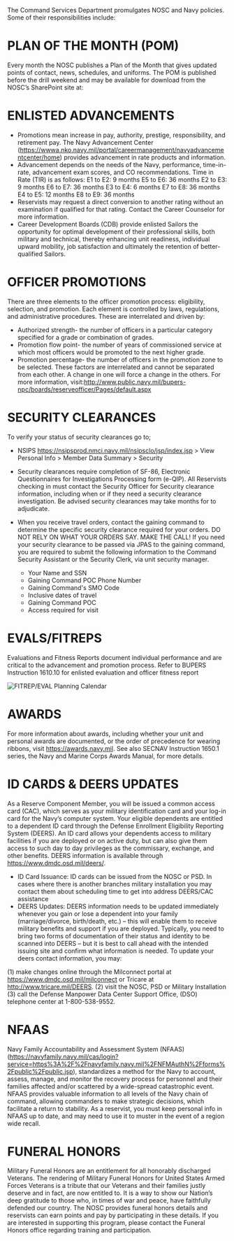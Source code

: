 The Command Services Department promulgates NOSC and Navy policies.  Some of their responsibilities include:

# PLAN OF THE MONTH (POM)
Every month the NOSC publishes a Plan of the Month that gives updated points of contact, news, schedules, and uniforms.  The POM is published before the drill weekend and may be available for download from the NOSC’s SharePoint site at:  

# ENLISTED ADVANCEMENTS
- Promotions mean increase in pay, authority, prestige, responsibility, and retirement pay.  The Navy Advancement Center (https://wwwa.nko.navy.mil/portal/careermanagement/navyadvancementcenter/home) provides advancement in rate products and information. 
- Advancement depends on the needs of the Navy, performance, time-in-rate, advancement exam scores, and CO recommendations.  Time in Rate (TIR) is as follows: 
    E1 to E2: 9 months 			E5 to E6: 36 months
    E2 to E3: 9 months 			E6 to E7: 36 months
    E3 to E4: 6 months			E7 to E8: 36 months
    E4 to E5: 12 months			E8 to E9: 36 months
- Reservists may request a direct conversion to another rating without an examination if qualified for that rating.  Contact the Career Counselor for more information.
- Career Development Boards (CDB) provide enlisted Sailors the opportunity for optimal development of their professional skills, both military and technical, thereby enhancing unit readiness, individual upward mobility, job satisfaction and ultimately the retention of better-qualified Sailors.

# OFFICER PROMOTIONS
There are three elements to the officer promotion process: eligibility, selection, and promotion. Each element is controlled by laws, regulations, and administrative procedures. These are interrelated and driven by:
- Authorized strength- the number of officers in a particular category specified for a grade or combination of grades.
- Promotion flow point- the number of years of commissioned service at which most officers would be promoted to the next higher grade. 
- Promotion percentage- the number of officers in the promotion zone to be selected. These factors are interrelated and cannot be separated from each other. A change in one will force a change in the others. 
For more information, visit:http://www.public.navy.mil/bupers-npc/boards/reserveofficer/Pages/default.aspx

# SECURITY CLEARANCES
To verify your status of security clearances go to; 
- NSIPS https://nsipsprod.nmci.navy.mil/nsipsclo/jsp/index.jsp > View Personal Info > Member Data Summary >	Security  

- Security clearances require completion of SF-86, Electronic Questionnaires for Investigations Processing form (e-QIP).  All Reservists checking in must contact the Security Officer for Security clearance information, including when or if they need a security clearance investigation.  Be advised security clearances may take months for to adjudicate.
- When you receive travel orders, contact the gaining command to determine the specific security clearance required for your orders.  DO NOT RELY ON WHAT YOUR ORDERS SAY.  MAKE THE CALL!  If you need your security clearance to be passed via JPAS to the gaining command, you are required to submit the following information to the Command Security Assistant or the Security Clerk, via unit security manager.

  - Your Name and SSN	
  - Gaining Command POC Phone Number
  - Gaining Command's SMO Code	
  - Inclusive dates of travel
  - Gaining Command POC	
  - Access required for visit
  
# EVALS/FITREPS
Evaluations and Fitness Reports document individual performance and are critical to the advancement and promotion process.  Refer to BUPERS Instruction 1610.10 for enlisted evaluation and officer fitness report 

![FITREP/EVAL Planning Calendar](https://github.com/LanceGundersen/navy-reserve-wiki/images/evalplanning.png "FITREP/EVAL Planning Calendar")

# AWARDS
For more information about awards, including whether your unit and personal awards are documented, or the order of precedence for wearing ribbons, visit https://awards.navy.mil.  See also SECNAV Instruction 1650.1 series, the Navy and Marine Corps Awards Manual, for more details. 

# ID CARDS & DEERS UPDATES
As a Reserve Component Member, you will be issued a common access card (CAC), which serves as your military identification card and your log-in card for the Navy’s computer system. Your eligible dependents are entitled to a dependent ID card through the Defense Enrollment Eligibility Reporting System (DEERS).  An ID card allows your dependents access to military facilities if you are deployed or on active duty, but can also give them access to such day to day privileges as the commissary, exchange, and other benefits.  DEERS information is available through https://www.dmdc.osd.mil/deers/.
- ID Card Issuance:  ID cards can be issued from the NOSC or PSD. In cases where there is another branches military installation you may contact them about scheduling time to get into address DEERS/CAC assistance 
- DEERS Updates:  DEERS information needs to be updated immediately whenever you gain or lose a dependent into your family (marriage/divorce, birth/death, etc.) – this will enable them to receive military benefits and support if you are deployed.  Typically, you need to bring two forms of documentation of their status and identity to be scanned into DEERS – but it is best to call ahead with the intended issuing site and confirm what information is needed. To update your deers contact information, you may: 

(1) make changes online through the Milconnect portal at https://www.dmdc.osd.mil/milconnect or Tricare at http://www.tricare.mil/DEERS. 
(2) visit the NOSC, PSD or Military Installation 
(3) call the Defense Manpower Data Center Support Office, (DSO) telephone center at 1-800-538-9552.

# NFAAS
Navy Family Accountability and Assessment System (NFAAS) (https://navyfamily.navy.mil/cas/login?service=https%3A%2F%2Fnavyfamily.navy.mil%2FNFMAuthN%2Fforms%2Fpublic%2Fpublic.jsp), standardizes a method for the Navy to account, assess, manage, and monitor the recovery process for personnel and their families affected and/or scattered by a wide-spread catastrophic event.  NFAAS provides valuable information to all levels of the Navy chain of command, allowing commanders to make strategic decisions, which facilitate a return to stability.  As a reservist, you must keep personal info in NFAAS up to date, and may need to use it to muster in the event of a region wide recall.

# FUNERAL HONORS
Military Funeral Honors are an entitlement for all honorably discharged Veterans.  The rendering of Military Funeral Honors for United States Armed Forces Veterans is a tribute that our Veterans and their families justly deserve and in fact, are now entitled to.  It is a way to show our Nation’s deep gratitude to those who, in times of war and peace, have faithfully defended our country.  The NOSC provides funeral honors details and reservists can earn points and pay by participating in these details.  If you are interested in supporting this program, please contact the Funeral Honors office regarding training and participation.
